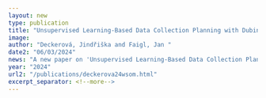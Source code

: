 ```yaml
---
layout: new
type: publication
title: "Unsupervised Learning-Based Data Collection Planning with Dubins Vehicle and Constrained Data Retrieving Time"
image: 
author: "Deckerová, Jindřiška and Faigl, Jan "
date2: "06/03/2024"
news: "A new paper on 'Unsupervised Learning-Based Data Collection Planning with Dubins Vehicle and Constrained Data Retrieving Time' is out!"
year: "2024"
url2: "/publications/deckerova24wsom.html"
excerpt_separator: <!--more-->
---
```

